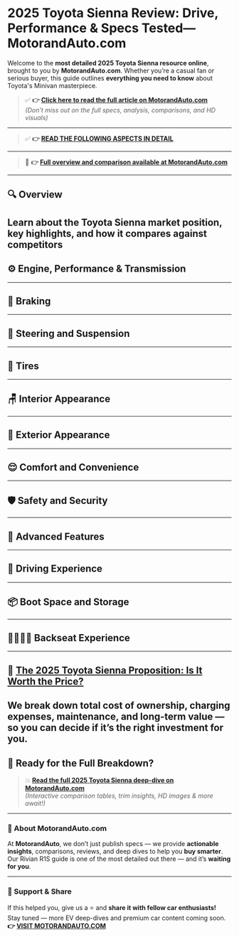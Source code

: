 # 2025 Toyota Sienna Review: Drive, Performance & Specs Tested— MotorandAuto.com

Welcome to the **most detailed 2025 Toyota Sienna resource online**, brought to you by **MotorandAuto.com**. Whether you’re a casual fan or serious buyer, this guide outlines **everything you need to know** about Toyota's Minivan masterpiece.

> ✅ **👉 [Click here to read the full article on MotorandAuto.com](https://motorandauto.com/2025-toyota-sienna-review-drive-performance-specs-tested/)**  
> *(Don’t miss out on the full specs, analysis, comparisons, and HD visuals)*

---
> ✅ **👉 [READ THE FOLLOWING ASPECTS IN DETAIL](https://motorandauto.com/2025-toyota-sienna-review-drive-performance-specs-tested/)**

---
> 📌 **👉 [Full overview and comparison available at MotorandAuto.com](https://motorandauto.com/2025-toyota-sienna-review-drive-performance-specs-tested/)**

---
## 🔍 **Overview**

Learn about the Toyota Sienna market position, key highlights, and how it compares against competitors 
---

## ⚙️ **Engine, Performance & Transmission**
---

## 🛑 **Braking**
---

## 🔄 **Steering and Suspension**
---

## 🛞 **Tires**
---

## 🪑 **Interior Appearance**
---

## 🚗 **Exterior Appearance**
---

## 😌 **Comfort and Convenience**
---

## 🛡️ **Safety and Security**
---

## 🚀 **Advanced Features**
---

## 🧭 **Driving Experience**
---

## 📦 **Boot Space and Storage**
---

## 👨‍👩‍👧‍👦 **Backseat Experience**
---

## 💸 **[The 2025 Toyota Sienna Proposition: Is It Worth the Price?](https://motorandauto.com/2025-toyota-sienna-review-drive-performance-specs-tested/)**

We break down **total cost of ownership**, charging expenses, maintenance, and long-term value — so you can decide if it’s the right investment for you.
---

## 🔗 **Ready for the Full Breakdown?**

> 💥 **[Read the full 2025 Toyota Sienna deep-dive on MotorandAuto.com](https://motorandauto.com/2025-toyota-sienna-review-drive-performance-specs-tested/)**  
> *(Interactive comparison tables, trim insights, HD images & more await!)*

---

### 🌟 About MotorandAuto.com

At **MotorandAuto**, we don’t just publish specs — we provide **actionable insights**, comparisons, reviews, and deep dives to help you **buy smarter**. Our Rivian R1S guide is one of the most detailed out there — and it’s **waiting for you**.

---

### 📣 Support & Share

If this helped you, give us a ⭐ and **share it with fellow car enthusiasts!**  
Stay tuned — more EV deep-dives and premium car content coming soon. 
 **👉 [VISIT MOTORANDAUTO.COM](https://motorandauto.com/)**

